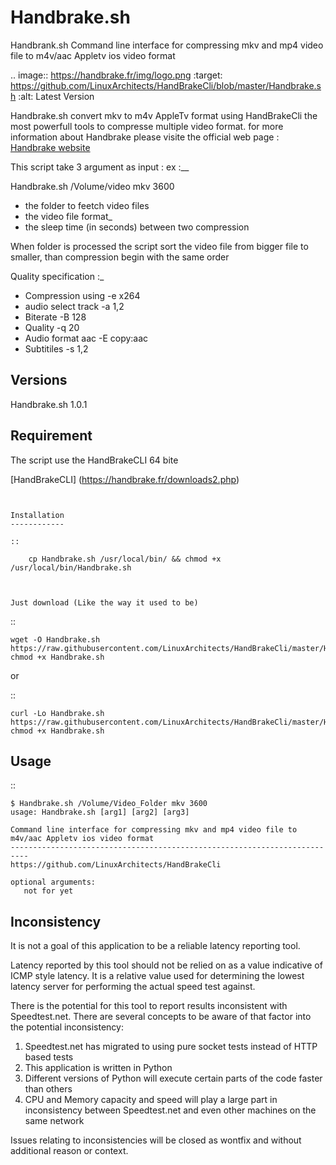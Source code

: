 Handbrake.sh
=============

Handbrank.sh Command line interface for compressing mkv and mp4 video file to m4v/aac Appletv ios video format


.. image:: https://handbrake.fr/img/logo.png
        :target: https://github.com/LinuxArchitects/HandBrakeCli/blob/master/Handbrake.sh
        :alt: Latest Version

Handbrake.sh convert mkv to m4v AppleTv format using HandBrakeCli the most powerfull tools to compresse multiple video format.
for more information about Handbrake please visite the official web page :
[ Handbrake website ](https://trac.handbrake.fr/wiki/CLIGuide)

This script take 3 argument as input :
ex :__

Handbrake.sh /Volume/video mkv 3600

- the folder to feetch video files
- the video file format_
- the sleep time (in seconds) between two compression

When folder is processed the script sort the video file from bigger file to smaller, than compression begin with the same order

Quality specification :_

- Compression using -e x264
- audio select track -a 1,2
- Biterate -B 128
- Quality -q 20
- Audio format aac -E copy:aac
- Subtitiles -s 1,2

Versions
--------
Handbrake.sh 1.0.1


Requirement
------------

The script use the HandBrakeCLI 64 bite

[HandBrakeCLI] (https://handbrake.fr/downloads2.php)


~~~~~~~~~~~~~~~~~~~


Installation
------------

::

    cp Handbrake.sh /usr/local/bin/ && chmod +x /usr/local/bin/Handbrake.sh



Just download (Like the way it used to be)
~~~~~~~~~~~~~~~~~~~~~~~~~~~~~~~~~~~~~~~~~~

::

    wget -O Handbrake.sh https://raw.githubusercontent.com/LinuxArchitects/HandBrakeCli/master/Handbrake.sh
    chmod +x Handbrake.sh

or

::

    curl -Lo Handbrake.sh https://raw.githubusercontent.com/LinuxArchitects/HandBrakeCli/master/Handbrake.sh
    chmod +x Handbrake.sh

Usage
-----

::

    $ Handbrake.sh /Volume/Video_Folder mkv 3600
    usage: Handbrake.sh [arg1] [arg2] [arg3]

    Command line interface for compressing mkv and mp4 video file to m4v/aac Appletv ios video format
    --------------------------------------------------------------------------
    https://github.com/LinuxArchitects/HandBrakeCli

    optional arguments:
       not for yet

Inconsistency
-------------

It is not a goal of this application to be a reliable latency reporting tool.

Latency reported by this tool should not be relied on as a value indicative of ICMP
style latency. It is a relative value used for determining the lowest latency server
for performing the actual speed test against.

There is the potential for this tool to report results inconsistent with Speedtest.net.
There are several concepts to be aware of that factor into the potential inconsistency:

1. Speedtest.net has migrated to using pure socket tests instead of HTTP based tests
2. This application is written in Python
3. Different versions of Python will execute certain parts of the code faster than others
4. CPU and Memory capacity and speed will play a large part in inconsistency between
   Speedtest.net and even other machines on the same network

Issues relating to inconsistencies will be closed as wontfix and without
additional reason or context.
